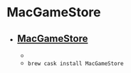 # MacGameStore
- [MacGameStore](https://www.macgamestore.com/app/)
  - 
  - 
  - `brew cask install MacGameStore`
